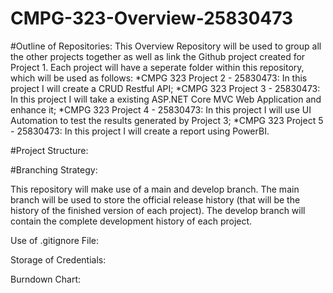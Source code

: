 # CMPG-323-Overview-25830473

#Outline of Repositories:
This Overview Repository will be used to group all the other projects together as well as link the Github project created for Project 1. Each project will have a seperate folder within this repository,  which will be used as follows:
  *CMPG 323 Project 2 - 25830473: In this project I will create a CRUD Restful API;
  *CMPG 323 Project 3 - 25830473: In this project I will take a existing ASP.NET Core MVC Web Application and enhance it;
  *CMPG 323 Project 4 - 25830473: In this project I will use UI Automation to test the results generated by Project 3;
  *CMPG 323 Project 5 - 25830473: In this project I will create a report using PowerBI.

#Project Structure:

#Branching Strategy: 

This repository will make use of a main and develop branch. The main branch will be used to store the official release history (that will be the history of the finished version of each project). The develop branch will contain the complete development history of each project.

Use of .gitignore File:

Storage of Credentials:

Burndown Chart:

